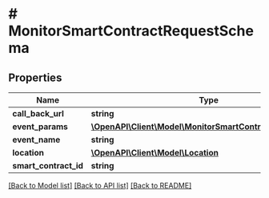 # # MonitorSmartContractRequestSchema

## Properties

Name | Type | Description | Notes
------------ | ------------- | ------------- | -------------
**call_back_url** | **string** |  | [optional]
**event_params** | [**\OpenAPI\Client\Model\MonitorSmartContractEventParam[]**](MonitorSmartContractEventParam.md) |  | [optional]
**event_name** | **string** |  | [optional]
**location** | [**\OpenAPI\Client\Model\Location**](Location.md) |  | [optional]
**smart_contract_id** | **string** |  | [optional]

[[Back to Model list]](../../README.md#models) [[Back to API list]](../../README.md#endpoints) [[Back to README]](../../README.md)
